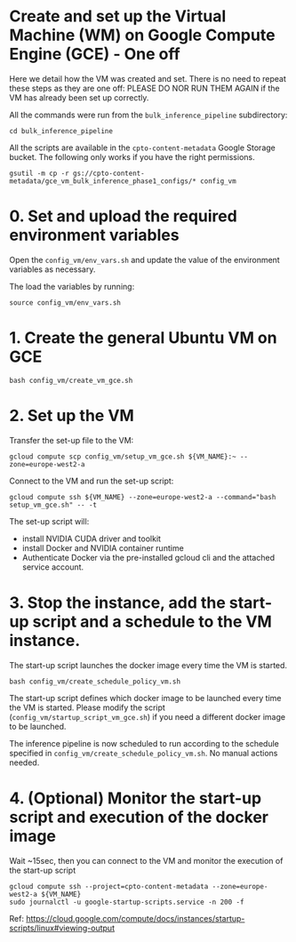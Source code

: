 # Create and set up the Virtual Machine (WM) on Google Compute Engine (GCE) - One off

Here we detail how the VM was created and set. There is no need to repeat these steps as they are one off: PLEASE DO NOR RUN THEM AGAIN if the VM has already been set up correctly.

All the commands were run from the `bulk_inference_pipeline` subdirectory:

```shell
cd bulk_inference_pipeline
```

All the scripts are available in the `cpto-content-metadata` Google Storage bucket.
The following only works if you have the right permissions.

```shell
gsutil -m cp -r gs://cpto-content-metadata/gce_vm_bulk_inference_phase1_configs/* config_vm
```

# 0. Set and upload the required environment variables

Open the `config_vm/env_vars.sh` and update the value of the environment variables as necessary.

The load the variables by running:
```shell
source config_vm/env_vars.sh
```

# 1. Create the general Ubuntu VM on GCE

```shell
bash config_vm/create_vm_gce.sh
```

# 2. Set up the VM

Transfer the set-up file to the VM:

```shell
gcloud compute scp config_vm/setup_vm_gce.sh ${VM_NAME}:~ --zone=europe-west2-a
```

Connect to the VM and run the set-up script:

```shell
gcloud compute ssh ${VM_NAME} --zone=europe-west2-a --command="bash setup_vm_gce.sh" -- -t
```

The set-up script will:
- install NVIDIA CUDA driver and toolkit
- install Docker and NVIDIA container runtime
- Authenticate Docker via the pre-installed gcloud cli and the attached service account.


# 3. Stop the instance, add the start-up script and a schedule to the VM instance.

The start-up script launches the docker image every time the VM is started.

```shell
bash config_vm/create_schedule_policy_vm.sh
```

The start-up script defines which docker image to be launched every time the VM is started.
Please modify the script (`config_vm/startup_script_vm_gce.sh`) if you need a different docker image to be launched.

The inference pipeline is now scheduled to run according to the schedule specified in `config_vm/create_schedule_policy_vm.sh`. No manual actions needed.


# 4. (Optional) Monitor the start-up script and execution of the docker image

Wait ~15sec, then you can connect to the VM and monitor the execution of the start-up script
```shell
gcloud compute ssh --project=cpto-content-metadata --zone=europe-west2-a ${VM_NAME}
sudo journalctl -u google-startup-scripts.service -n 200 -f
```

Ref: https://cloud.google.com/compute/docs/instances/startup-scripts/linux#viewing-output
